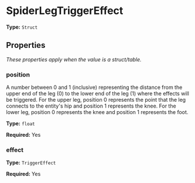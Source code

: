 # SpiderLegTriggerEffect

**Type:** `Struct`

## Properties

*These properties apply when the value is a struct/table.*

### position

A number between 0 and 1 (inclusive) representing the distance from the upper end of the leg (0) to the lower end of the leg (1) where the effects will be triggered. For the upper leg, position 0 represents the point that the leg connects to the entity's hip and position 1 represents the knee. For the lower leg, position 0 represents the knee and position 1 represents the foot.

**Type:** `float`

**Required:** Yes

### effect

**Type:** `TriggerEffect`

**Required:** Yes

